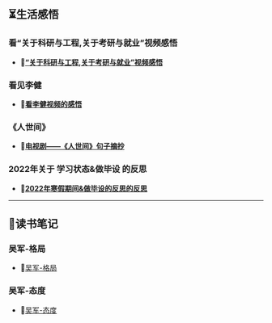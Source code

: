 ## ⏳**生活感悟**

### 看“关于科研与工程,关于考研与就业”视频感悟

- **🔗[“关于科研与工程,关于考研与就业”视频感悟](生活读书感悟/关于科研与工程,关于考研与就业.md)**


### 看见李健

- **🔗[看李健视频的感悟](生活读书感悟/李健.md)**

### 《人世间》
- **🔗[电视剧——《人世间》句子摘抄](生活读书感悟/人世间.md)**

### 2022年关于 学习状态&做毕设 的反思
- **🔗[2022年寒假期间&做毕设的反思的反思](生活读书感悟/大四反思.md)**

---

## 📖**读书笔记**

### 吴军-格局
- 🔗[吴军-格局](生活读书感悟/吴军-格局.md)

### 吴军-态度
- 🔗[吴军-态度](生活读书感悟/吴军-态度.md)